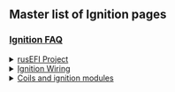 ## Master list of Ignition pages 
  
### [Ignition FAQ](FAQ-Ignition)

<details><summary><u>rusEFI Project</u></summary>

* [rusEFI Project Ignition](rusEFI-project-Ignition)

</details>

<details><summary><u>Ignition Wiring</u></summary>

* [Basic Ignition Wiring](FAQ-Basic-Wiring-and-Connections)

</details>


<details><summary><u>Coils and ignition modules</u></summary>

* [List of tested coils](Vault-Of-Ignition-Parts)
* [List of tested Ignition modules and IGBTs](Vault-Of-Ignition-Parts)

</details>